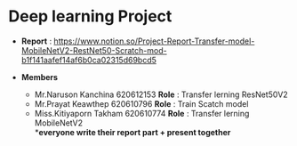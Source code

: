 # Deep learning Project
- **Report** : https://www.notion.so/Project-Report-Transfer-model-MobileNetV2-RestNet50-Scratch-mod-b1f141aafef14af6b0ca02315d69bcd5

- **Members**
    - Mr.Naruson Kanchina 620612153     **Role** : Transfer lerning ResNet50V2
    - Mr.Prayat Keawthep 620610796      **Role** : Train Scatch model
    - Miss.Kitiyaporn Takham 620610774  **Role** : Transfer lerning MobileNetV2\
***everyone write their report part + present together**
